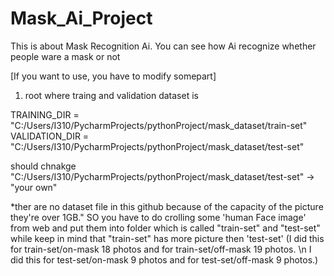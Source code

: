 # Mask_Ai_Project
This is about Mask Recognition Ai. You can see how Ai recognize whether people ware a mask or not

[If you want to use, you have to modify somepart]
1) root where traing and validation dataset is

TRAINING_DIR = "C:/Users/I310/PycharmProjects/pythonProject/mask_dataset/train-set"
VALIDATION_DIR = "C:/Users/I310/PycharmProjects/pythonProject/mask_dataset/test-set"

should chnakge "C:/Users/I310/PycharmProjects/pythonProject/mask_dataset/test-set" -> "your own"


*ther are no dataset file in this github because of the capacity of the picture they're over 1GB."
SO you have to do crolling some 'human Face image' from web and put them into folder which is called "train-set" and "test-set"
while keep in mind that "train-set" has more picture then 'test-set'
(I did this for train-set/on-mask 18 photos and for train-set/off-mask 19 photos. \n
I did this for test-set/on-mask 9 photos and for test-set/off-mask 9 photos.)

